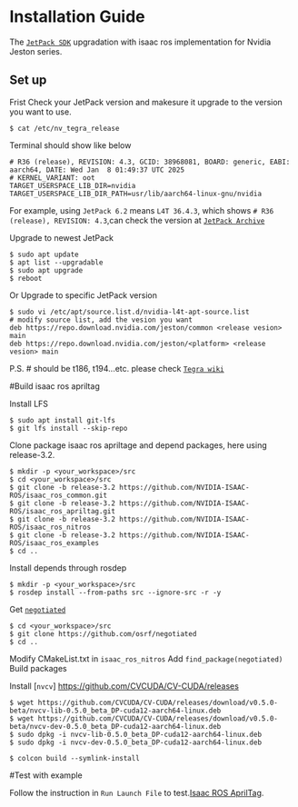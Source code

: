 # Installation Guide

The [`JetPack SDK`](https://developer.nvidia.com/embedded/jetpack-sdk-62) upgradation with isaac ros implementation for Nvidia Jeston series.


## Set up

Frist Check your JetPack version and makesure it upgrade to the version you want to use.
```shell
$ cat /etc/nv_tegra_release
```
Terminal should show like below
```shell
# R36 (release), REVISION: 4.3, GCID: 38968081, BOARD: generic, EABI: aarch64, DATE: Wed Jan  8 01:49:37 UTC 2025
# KERNEL_VARIANT: oot
TARGET_USERSPACE_LIB_DIR=nvidia
TARGET_USERSPACE_LIB_DIR_PATH=usr/lib/aarch64-linux-gnu/nvidia
```
For example, using `JetPack 6.2` means `L4T 36.4.3`, which shows `# R36 (release), REVISION: 4.3`,can check the version at [`JetPack Archive`](https://developer.nvidia.com/embedded/jetpack-archive)

Upgrade to newest JetPack
```shell
$ sudo apt update
$ apt list --upgradable
$ sudo apt upgrade
$ reboot
```

Or Upgrade to specific JetPack version
```shell
$ sudo vi /etc/apt/source.list.d/nvidia-l4t-apt-source.list
# modify source list, add the vesion you want
deb https://repo.download.nvidia.com/jeston/common <release vesion> main
deb https://repo.download.nvidia.com/jeston/<platform> <release vesion> main
```
P.S. #<platform> should be t186, t194...etc. please check [`Tegra wiki`](https://en.wikipedia.org/wiki/Tegra)

#Build isaac ros apriltag

Install LFS
```shell
$ sudo apt install git-lfs
$ git lfs install --skip-repo
```
Clone package isaac ros apriltage and depend packages, here using release-3.2.
```shell
$ mkdir -p <your_workspace>/src
$ cd <your_workspace>/src
$ git clone -b release-3.2 https://github.com/NVIDIA-ISAAC-ROS/isaac_ros_common.git
$ git clone -b release-3.2 https://github.com/NVIDIA-ISAAC-ROS/isaac_ros_apriltag.git
$ git clone -b release-3.2 https://github.com/NVIDIA-ISAAC-ROS/isaac_ros_nitros
$ git clone -b release-3.2 https://github.com/NVIDIA-ISAAC-ROS/isaac_ros_examples
$ cd ..
```
Install depends through rosdep
```shell
$ mkdir -p <your_workspace>/src
$ rosdep install --from-paths src --ignore-src -r -y
```
Get [`negotiated`](https://github.com/osrf/negotiated)
```shell
$ cd <your_workspace>/src
$ git clone https://github.com/osrf/negotiated
$ cd ..
```
Modify CMakeList.txt in `isaac_ros_nitros`
Add `find_package(negotiated)`
Build packages

Install [`nvcv`] https://github.com/CVCUDA/CV-CUDA/releases
```shell
$ wget https://github.com/CVCUDA/CV-CUDA/releases/download/v0.5.0-beta/nvcv-lib-0.5.0_beta_DP-cuda12-aarch64-linux.deb
$ wget https://github.com/CVCUDA/CV-CUDA/releases/download/v0.5.0-beta/nvcv-dev-0.5.0_beta_DP-cuda12-aarch64-linux.deb
$ sudo dpkg -i nvcv-lib-0.5.0_beta_DP-cuda12-aarch64-linux.deb
$ sudo dpkg -i nvcv-dev-0.5.0_beta_DP-cuda12-aarch64-linux.deb
```

```shell
$ colcon build --symlink-install
```

#Test with example

Follow the instruction in `Run Launch File` to test.[Isaac ROS AprilTag](https://nvidia-isaac-ros.github.io/repositories_and_packages/isaac_ros_apriltag/isaac_ros_apriltag/index.html#quickstart). 


